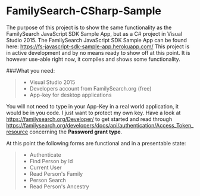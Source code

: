 # FamilySearch-CSharp-Sample
The purpose of this project is to show the same functionality as the FamilySearch JavaScript SDK Sample App, but as a C# project in Visual Studio 2015. The FamilySearch JavaScript SDK Sample App can be found here: https://fs-javascript-sdk-sample-app.herokuapp.com/ 
This project is in active development and by no means ready to show off at this point. It is however use-able right now, it compiles and shows some functionality.

###What you need:
>- Visual Studio 2015
>- Developers account from FamilySearch.org (free)
>- App-key for desktop applications

You will not need to type in your App-Key in a real world application, it would be in you code. I just want to protect my own key.
Have a look at https://familysearch.org/Developer/ to get started and read through https://familysearch.org/developers/docs/api/authentication/Access_Token_resource concerning the **Password grant type**.

At this point the following forms are functional and in a presentable state:
 >- Authenticate
 >- Find Person by Id
 >- Current User
 >- Read Person's Family
 >- Person Search
 >- Read Person's Ancestry
 
